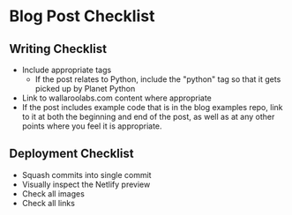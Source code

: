 # Blog Post Checklist

## Writing Checklist

* Include appropriate tags
  * If the post relates to Python, include the "python" tag so that it gets picked up by Planet Python
* Link to wallaroolabs.com content where appropriate
* If the post includes example code that is in the blog examples repo, link to it at both the beginning and end of the post, as well as at any other points where you feel it is appropriate.

## Deployment Checklist

* Squash commits into single commit
* Visually inspect the Netlify preview
* Check all images
* Check all links

